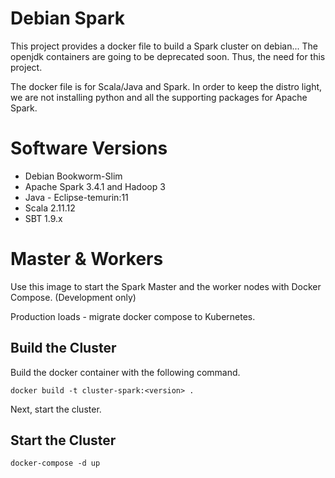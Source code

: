 # Debian Spark #
This project provides a docker file to build a Spark cluster on debian... The openjdk containers are going to be deprecated soon.  Thus, the need for this project.

The docker file is for Scala/Java and Spark.  In order to keep the distro light, we are not installing python and all the supporting packages for Apache Spark.

# Software Versions #
* Debian Bookworm-Slim
* Apache Spark 3.4.1 and Hadoop 3
* Java - Eclipse-temurin:11
* Scala 2.11.12
* SBT 1.9.x

# Master & Workers #
Use this image to start the Spark Master and the worker nodes with Docker Compose. (Development only)

Production loads - migrate docker compose to Kubernetes.
## Build the Cluster ##
Build the docker container with the following command.
```shell
docker build -t cluster-spark:<version> .
```
Next, start the cluster.
## Start the Cluster ##

```shell
docker-compose -d up
```
